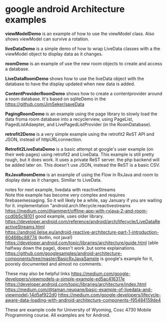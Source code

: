 google android Architecture examples
===========

<b>viewModelDemo</b> is an example of how to use the viewModel class.  Also shows viewModel can survive a rotation.

<b>liveDataDemo</b>  is a simple demo of how to wrap LiveData classes with a the viewModel object to display data as it changes.

<b>roomDemo</b> is an example of use the new room objects to create and access a database.

<b>LiveDataRoomDemo</b> shows how to use the liveData object with the database to have the display updated when new data is added.

<b>ContentProviderRoomDemo</b> shows how to create a contentprovider around a room database.  It's based on sqliteDemo in the https://github.com/JimSeker/saveData 

<b>PagingRoomDemo</b> is an example using the page library to slowly load the data froma room database into a recyclerview, using PageList, PagedListAdaepter, and LivePagedListProvider (in the RoomDatabase).

<b>retrofit2Demo</b> is a very simple example using the retrofit2 ReST API and JSON, instead of httpURLconnection.  

<b>Retrofit2LiveDataDemo</b> is a basic attempt at google's user example (on their web pages) using retrofit2 and LiveData.   This example is still pretty rough, but it does work.
It uses a private ReST server.  the php backend will be added later on.  This doesn't use JSON, instead the ReST is a basic CSV.

<b>RxJavaRoomDemo</b> is an example of using the Flow in RxJava and room to display data as it changes.  Similiar to LiveData.

notes for next example, livedata with reactiveStreams<BR>
   Note thie example has become very complex and requires firebasemessaging.  So it will likely be a while, say January if you are waiting for it.
    implementation "android.arch.lifecycle:reactivestreams<BR>
	https://medium.com/@iammert/offline-app-with-rxjava-2-and-room-ccd0b5c18101  good example, uses older library.<BR>
	https://developer.android.com/reference/android/arch/lifecycle/LiveDataReactiveStreams.html<BR>
	https://android.jlelse.eu/android-reactive-architecture-part-1-introduction-60466bc88774  (kotlin, not java!)<BR>
	https://developer.android.com/topic/libraries/architecture/guide.html  (able halfway down the page), doesn't work ,but some explainations. <BR>
	https://github.com/googlesamples/android-architecture-components/tree/master/BasicRxJavaSample  is google's example for it, poorely documented and almost no comments.<BR>

These may also be helpful links 
https://medium.com/google-developers/viewmodels-a-simple-example-ed5ac416317e
https://developer.android.com/topic/libraries/architecture/index.html 
https://medium.com/@taman.neupane/basic-example-of-livedata-and-viewmodel-14d5af922d0 
https://medium.com/google-developers/lifecycle-aware-data-loading-with-android-architecture-components-f95484159de4

These are example code for University of Wyoming, Cosc 4730 Mobile Programming course.
All examples are for Android.

